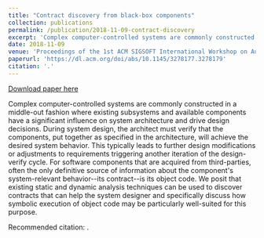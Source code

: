 ```yaml
---
title: "Contract discovery from black-box components"
collection: publications
permalink: /publication/2018-11-09-contract-discovery
excerpt: 'Complex computer-controlled systems are commonly constructed in a middle-out fashion where existing subsystems and available components have a significant influence on system architecture and drive design decisions. During system design, the architect must verify that the components, put together as specified in the architecture, will achieve the desired system behavior. This typically leads to further design modifications or adjustments to requirements triggering another iteration of the design-verify cycle. For software components that are acquired from third-parties, often the only definitive source of information about the component&apos;s system-relevant behavior--its contract--is its object code. We posit that existing static and dynamic analysis techniques can be used to discover contracts that can help the system designer and specifically discuss how symbolic execution of object code may be particularly well-suited for this purpose.'
date: 2018-11-09
venue: 'Proceedings of the 1st ACM SIGSOFT International Workshop on Automated Specification Inference'
paperurl: 'https://dl.acm.org/doi/abs/10.1145/3278177.3278179'
citation: '.'
---
```


<a href='https://dl.acm.org/doi/abs/10.1145/3278177.3278179'>Download paper here</a>

Complex computer-controlled systems are commonly constructed in a middle-out fashion where existing subsystems and available components have a significant influence on system architecture and drive design decisions. During system design, the architect must verify that the components, put together as specified in the architecture, will achieve the desired system behavior. This typically leads to further design modifications or adjustments to requirements triggering another iteration of the design-verify cycle. For software components that are acquired from third-parties, often the only definitive source of information about the component&apos;s system-relevant behavior--its contract--is its object code. We posit that existing static and dynamic analysis techniques can be used to discover contracts that can help the system designer and specifically discuss how symbolic execution of object code may be particularly well-suited for this purpose.

Recommended citation: .